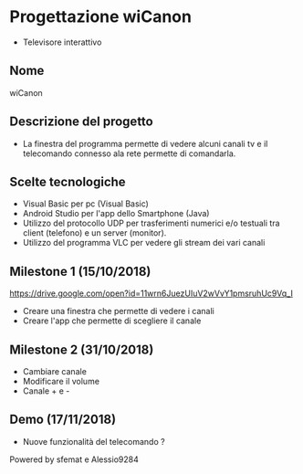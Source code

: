 # Progettazione wiCanon
- Televisore interattivo

## Nome
wiCanon

## Descrizione del progetto
- La finestra del programma permette di vedere alcuni canali tv e il telecomando connesso ala rete permette di comandarla.

## Scelte tecnologiche
- Visual Basic per pc (Visual Basic)
- Android Studio per l'app dello Smartphone (Java)
- Utilizzo del protocollo UDP per trasferimenti numerici e/o testuali tra client (telefono) e un server (monitor).
- Utilizzo del programma VLC per vedere gli stream dei vari canali

## Milestone 1 (15/10/2018)
https://drive.google.com/open?id=11wrn6JuezUIuV2wVvY1pmsruhUc9Vq_I
- Creare una finestra che permette di vedere i canali
- Creare l'app che permette di scegliere il canale

## Milestone 2 (31/10/2018)
- Cambiare canale
- Modificare il volume
- Canale + e -

## Demo (17/11/2018)
- Nuove funzionalità del telecomando ?

Powered by sfemat e Alessio9284
